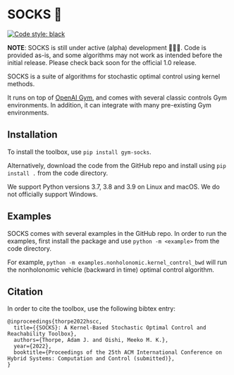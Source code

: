 # SOCKS :socks:

[![Code style: black](https://img.shields.io/badge/code%20style-black-000000.svg)](https://github.com/psf/black)

__NOTE__: SOCKS is still under active (alpha) development 🚧👷🚧. Code is provided as-is, and some algorithms may not work as intended before the initial release. Please check back soon for the official 1.0 release.

SOCKS is a suite of algorithms for stochastic optimal control using kernel
methods.

It runs on top of [OpenAI Gym](https://gym.openai.com), and comes with several classic controls Gym environments. In addition, it can integrate with many pre-existing Gym environments.

## Installation

To install the toolbox, use `pip install gym-socks`.

Alternatively, download the code from the GitHub repo and install using `pip install .` from the code directory.

We support Python versions 3.7, 3.8 and 3.9 on Linux and macOS. We do not officially support Windows.

## Examples

SOCKS comes with several examples in the GitHub repo. In order to run the examples, first install the package and use `python -m <example>` from the code directory.

For example, `python -m examples.nonholonomic.kernel_control_bwd` will run the nonholonomic vehicle (backward in time) optimal control algorithm.

## Citation

In order to cite the toolbox, use the following bibtex entry:

```
@inproceedings{thorpe2022hscc,
  title={{SOCKS}: A Kernel-Based Stochastic Optimal Control and Reachability Toolbox},
  authors={Thorpe, Adam J. and Oishi, Meeko M. K.},
  year={2022},
  booktitle={Proceedings of the 25th ACM International Conference on Hybrid Systems: Computation and Control (submitted)},
}
```
